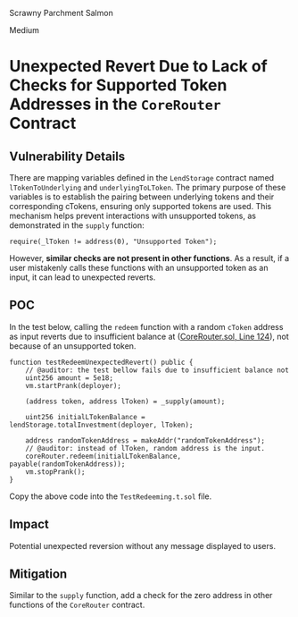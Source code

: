 Scrawny Parchment Salmon

Medium

# Unexpected Revert Due to Lack of Checks for Supported Token Addresses in the `CoreRouter` Contract

## Vulnerability Details
There are mapping variables defined in the `LendStorage` contract named `lTokenToUnderlying` and `underlyingToLToken`. The primary purpose of these variables is to establish the pairing between underlying tokens and their corresponding cTokens, ensuring only supported tokens are used. This mechanism helps prevent interactions with unsupported tokens, as demonstrated in the `supply` function:

```solidity
require(_lToken != address(0), "Unsupported Token");
```

However, **similar checks are not present in other functions**. As a result, if a user mistakenly calls these functions with an unsupported token as an input, it can lead to unexpected reverts.

## POC

In the test below, calling the `redeem` function with a random `cToken` address as input reverts due to insufficient balance at ([CoreRouter.sol, Line 124](https://github.com/sherlock-audit/2025-05-lend-audit-contest/blob/main/Lend-V2/src/LayerZero/CoreRouter.sol#L124)), not because of an unsupported token.


```solidity
function testRedeemUnexpectedRevert() public {
    // @auditor: the test bellow fails due to insufficient balance not 
    uint256 amount = 5e18;
    vm.startPrank(deployer);

    (address token, address lToken) = _supply(amount);

    uint256 initialLTokenBalance = lendStorage.totalInvestment(deployer, lToken);

    address randomTokenAddress = makeAddr("randomTokenAddress");
    // @auditor: instead of lToken, random address is the input. 
    coreRouter.redeem(initialLTokenBalance, payable(randomTokenAddress));
    vm.stopPrank();
}
```

Copy the above code into the `TestRedeeming.t.sol` file.

## Impact
Potential unexpected reversion without any message displayed to users.

## Mitigation
Similar to the `supply` function, add a check for the zero address in other functions of the `CoreRouter` contract.
